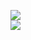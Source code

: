 [![](https://img.shields.io/badge/Made%20With-Github%20Spray-lightgrey.svg?style=for-the-badge&logo=github)](https://github.com/Annihil/github-spray#21463)  
[![](https://i.imgur.com/2DrTn0Z.gif)](https://github.com/Annihil/github-spray)